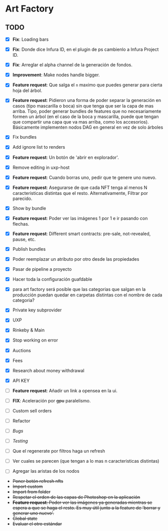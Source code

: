# Art Factory

## TODO

- [x] **Fix**: Loading bars
- [x] **Fix**: Donde dice Infura ID, en el plugin de ps cambienlo a Infura Project ID.
- [x] **Fix**: Arreglar el alpha channel de la generación de fondos.
- [x] **Improvement**: Make nodes handle bigger.
- [x] **Feature request**: Que salga el `n` maximo que puedes generar para cierta hoja del árbol.
- [x] **Feature request**: Pidieron una forma de poder separar la generación en casos (tipo mascarilla o boca) sin que tenga que ser la capa de mas arriba. Tipo, poder generar bundles de features que no necesariamente formen un árbol (en el caso de la boca y mascarilla, puede que tengan que compartir una capa que va mas arriba, como los accesorios). Básicamente implementen nodos DAG en general en vez de solo árboles
- [x] Fix bundles
- [x] Add ignore list to renders
- [x] **Feature request**: Un botón de 'abrir en explorador'.
- [x] Remove editing in uxp-host
- [x] **Feature request**: Cuando borras uno, pedir que te genere uno nuevo.
- [x] **Feature request**: Asegurarse de que cada NFT tenga al menos N caracteristicas distintas que el resto. Alternativamente, Filtrar por parecido.
- [x] Show by bundle
- [x] **Feature request**: Poder ver las imágenes 1 por 1 e ir pasando con flechas.
- [x] **Feature request**: Different smart contracts: pre-sale, not-revealed, pause, etc.
- [x] Publish bundles
- [x] Poder reemplazar un atributo por otro desde las propiedades
- [x] Pasar de pipeline a proyecto
- [x] Hacer toda la configuración guafdable
- [x] para art factory será posible que las categorias que salgan en la producción puedan quedar en carpetas distintas con el nombre de cada categoria?

- [x] Private key subprovider
- [x] UXP
- [x] Rinkeby & Main
- [x] Stop working on error
- [x] Auctions
- [x] Fees
- [x] Research about money withdrawal
- [x] API KEY

- [ ] **Feature request**: Añadir un link a opensea en la ui.
- [ ] **FIX**: Aceleración por ~~gpu~~ paralelismo.
- [ ] Custom sell orders
- [ ] Refactor
- [ ] _Bugs_
- [ ] _Testing_

- [ ] Que el regenerate por filtros haga un refresh
- [ ] Ver cuales se parecen (que tengan a lo mas n caracteristicas distintas)
- [ ] Agregar las aristas de los nodos

- ~~Poner botón refresh nfts~~
- ~~Import custom~~
- ~~Import from folder~~
- ~~Respetar el orden de las capas de Photoshop en la aplicación~~
- ~~**Feature request**: Poder ver las imágenes ya generadas mientras se espera a que se haga el resto. Es muy útil junto a la feature de 'borrar y generar uno nuevo'.~~
- ~~Global state~~
- ~~Evaluar el otro estándar~~

